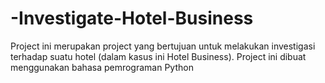 # -Investigate-Hotel-Business
Project ini merupakan project yang bertujuan untuk melakukan investigasi terhadap suatu hotel (dalam kasus ini Hotel Business). Project ini dibuat menggunakan bahasa pemrograman Python
